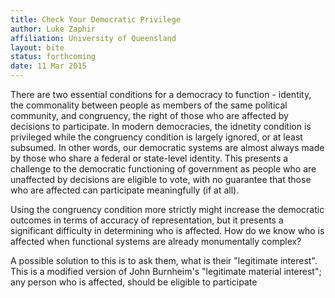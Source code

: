 ```yaml
---
title: Check Your Democratic Privilege
author: Luke Zaphir
affiliation: University of Queensland
layout: bite
status: forthcoming
date: 11 Mar 2015
---
```


There are two essential conditions for a democracy to function - identity, the commonality between people as members of the same political community, and congruency, the right of those who are affected by decisions to participate. In modern democracies, the idnetity condition is privileged while the congruency condition is largely ignored, or at least subsumed. In other words, our democratic systems are almost always made by those who share a federal or state-level identity. This presents a challenge to the democratic functioning of government as people who are unaffected by decisions are eligible to vote, with no guarantee that those who are affected can participate meaningfully (if at all).

Using the congruency condition more strictly might increase the democratic outcomes in terms of accuracy of representation, but it presents a significant difficulty in determining who is affected. How do we know who is affected when functional systems are already monumentally complex?

A possible solution to this is to ask them, what is their "legitimate interest". This is a modified version of John Burnheim's "legitimate material interest"; any person who is affected, should be eligible to participate